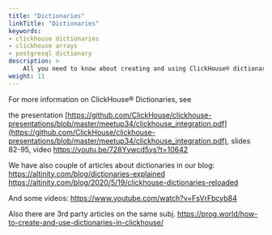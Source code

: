 ```yaml
---
title: "Dictionaries"
linkTitle: "Dictionaries"
keywords:
- clickhouse dictionaries
- clickhouse arrays
- postgresql dictionary
description: >
    All you need to know about creating and using ClickHouse® dictionaries.
weight: 11
---
```


For more information on ClickHouse® Dictionaries, see

the presentation [https://github.com/ClickHouse/clickhouse-presentations/blob/master/meetup34/clickhouse_integration.pdf](https://github.com/ClickHouse/clickhouse-presentations/blob/master/meetup34/clickhouse_integration.pdf), slides 82-95, video https://youtu.be/728Yywcd5ys?t=10642

We have also couple of articles about dictionaries in our blog:
https://altinity.com/blog/dictionaries-explained
https://altinity.com/blog/2020/5/19/clickhouse-dictionaries-reloaded

And some videos:
https://www.youtube.com/watch?v=FsVrFbcyb84

Also there are 3rd party articles on the same subj.
https://prog.world/how-to-create-and-use-dictionaries-in-clickhouse/

